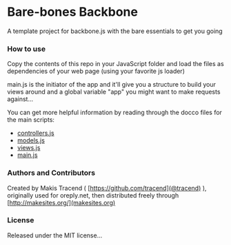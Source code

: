 # Bare-bones Backbone
A template project for backbone.js with the bare essentials to get you going 


### How to use 

Copy the contents of this repo in your JavaScript folder and load the files as dependencies of your web page (using your favorite js loader) 

main.js is the initiator of the app and it'll give you a structure to build your views around and a global variable "app" you might want to make requests against...

You can get more helpful information by reading through the docco files for the main scripts: 

- [controllers.js](http://makesites.org/barebones-backbone/docs/controllers.html)
- [models.js](http://makesites.org/barebones-backbone/docs/models.html)
- [views.js](http://makesites.org/barebones-backbone/docs/views.html)
- [main.js](http://makesites.org/barebones-backbone/docs/main.html)



### Authors and Contributors

Created by Makis Tracend ( [https://github.com/tracend](@tracend) ), originally used for oreply.net, then distributed freely through [http://makesites.org/](makesites.org)


### License

Released under the MIT license...